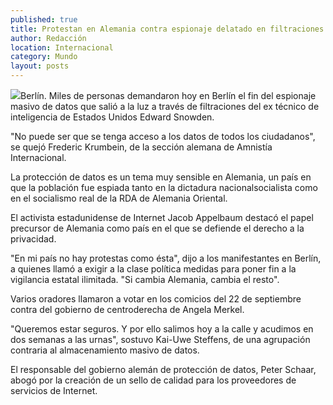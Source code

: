 ```yaml
---
published: true
title: Protestan en Alemania contra espionaje delatado en filtraciones de Snowden
author: Redacción
location: Internacional
category: Mundo
layout: posts
---
```


![](http://i.imgur.com/vkL5fGvm.jpg)Berlín. Miles de personas demandaron hoy en Berlín el fin del espionaje masivo de datos que salió a la luz a través de filtraciones del ex técnico de inteligencia de Estados Unidos Edward Snowden.

"No puede ser que se tenga acceso a los datos de todos los ciudadanos", se quejó Frederic Krumbein, de la sección alemana de Amnistía Internacional.

La protección de datos es un tema muy sensible en Alemania, un país en que la población fue espiada tanto en la dictadura nacionalsocialista como en el socialismo real de la RDA de Alemania Oriental.

El activista estadunidense de Internet Jacob Appelbaum destacó el papel precursor de Alemania como país en el que se defiende el derecho a la privacidad.

"En mi país no hay protestas como ésta", dijo a los manifestantes en Berlín, a quienes llamó a exigir a la clase política medidas para poner fin a la vigilancia estatal ilimitada. "Si cambia Alemania, cambia el resto".

Varios oradores llamaron a votar en los comicios del 22 de septiembre contra del gobierno de centroderecha de Angela Merkel.

"Queremos estar seguros. Y por ello salimos hoy a la calle y acudimos en dos semanas a las urnas", sostuvo Kai-Uwe Steffens, de una agrupación contraria al almacenamiento masivo de datos.

El responsable del gobierno alemán de protección de datos, Peter Schaar, abogó por la creación de un sello de calidad para los proveedores de servicios de Internet.
